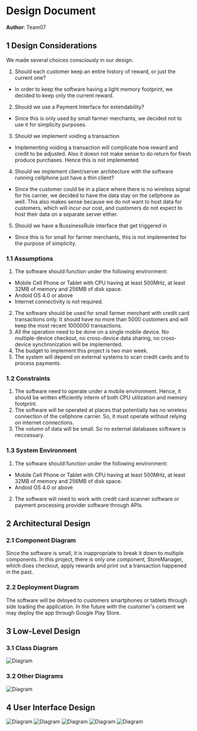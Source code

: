 # Design Document

**Author**: Team07

## 1 Design Considerations

We made several choices consciously in our design.  
 1. Should each customer keep an entire history of reward, or just the current one?  
   - In order to keep the software having a light memory footprint, we decided to keep only the current reward.  
 2. Should we use a Payment Interface for extendability?  
   - Since this is only used by small farmer merchants, we decided not to use it for simplicity purposes.  
 3. Should we implement voiding a transaction  
   - Implementing voiding a transaction will complicate how reward and credit to be adjusted. Also it doesn not make sense to do return for fresh produce purchases. Hence this is not implemented  
 4. Should we implement client/server architecture with the software running cellphone just have a thin client?  
   - Since the customer could be in a place where there is no wireless signal for his carrier, we decided to have the data stay on the cellphone as well. This also makes sense because we do not want to host data for customers, which will incur our cost, and customers do not expect to host their data on a separate server either.  
 5. Should we have a BussinessRule interface that get triggered in  
   - Since this is for small for farmer merchants, this is not implemented for the purpose of simplicity.  

### 1.1 Assumptions

 1. The software should function under the following environment:  
   - Mobile Cell Phone or Tablet with CPU having at least 500MHz, at least 32MB of memory and 256MB of disk space.  
   - Andoid OS 4.0 or above  
   - Internet connectivity is not required.  
 2. The software should be used for small farmer merchant with credit card transactions only. It should have no more than 5000 customers and will keep the most recent 1000000 transactions.  
 3. All the operation need to be done on a single mobile device. No multiple-device checkout, no cross-device data sharing, no cross-device synchronization will be implemented.  
 4. The budget to implement this project is two man week.  
 5. The system will depend on external systems to scan credit cards and to process payments.   
  
### 1.2 Constraints

 1. The software need to operate under a mobile environment. Hence, it should be written efficiently interm of both CPU utilization and memory footprint.  
 2. The software will be operated at places that potentially has no wireless connection of the cellphone carrier. So, it must operate without relying on internet connections.  
 3. The volumn of data will be small. So no external databases software is neccessary.  

### 1.3 System Environment

 1. The software should function under the following environment:  
   - Mobile Cell Phone or Tablet with CPU having at least 500MHz, at least 32MB of memory and 256MB of disk space.  
   - Andoid OS 4.0 or above  
 2. The software will need to work with credit card scanner software or payment processing provider software through APIs.  

## 2 Architectural Design


### 2.1 Component Diagram

  Since the software is small, it is inappropriate to break it down to multiple components. In this project, there is only one component, StoreManager, which does checkout, apply rewards and print out a transaction happened in the past.

### 2.2 Deployment Diagram

  The software will be deloyed to customers smartphones or tablets through side loading the application. In the future with the customer's consent we may deploy the app through Google Play Store.

## 3 Low-Level Design


### 3.1 Class Diagram

  ![Diagram](https://github.com/gt-ud-softeng/6300Spring15Team07/blob/master/Project2/TeamDesign/design.png)

### 3.2 Other Diagrams

  ![Diagram](https://github.com/gt-ud-softeng/6300Spring15Team07/blob/master/Project2/D1/images/seq_diagram_v1.png)

## 4 User Interface Design

  ![Diagram](https://github.com/gt-ud-softeng/6300Spring15Team07/blob/master/Project2/D1/images/home_page.png)
  ![Diagram](https://github.com/gt-ud-softeng/6300Spring15Team07/blob/master/Project2/D1/images/add_new_customer.png)
  ![Diagram](https://github.com/gt-ud-softeng/6300Spring15Team07/blob/master/Project2/D1/images/edit_customer.png)
  ![Diagram](https://github.com/gt-ud-softeng/6300Spring15Team07/blob/master/Project2/D1/images/check_out.png)
  ![Diagram](https://github.com/gt-ud-softeng/6300Spring15Team07/blob/master/Project2/D1/images/lookup_transaction.png)

